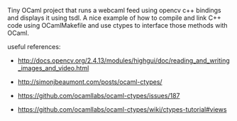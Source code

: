 Tiny OCaml project that runs a webcaml feed using opencv c++ bindings and displays it using tsdl.
A nice example of how to compile and link C++ code using OCamlMakefile and use ctypes to interface those methods with OCaml.

useful references:
* http://docs.opencv.org/2.4.13/modules/highgui/doc/reading_and_writing_images_and_video.html

* http://simonjbeaumont.com/posts/ocaml-ctypes/

* https://github.com/ocamllabs/ocaml-ctypes/issues/187

* https://github.com/ocamllabs/ocaml-ctypes/wiki/ctypes-tutorial#views

